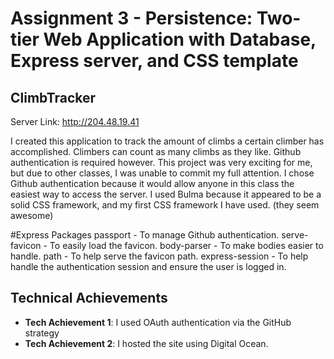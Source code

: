 Assignment 3 - Persistence: Two-tier Web Application with Database, Express server, and CSS template
===

## ClimbTracker

Server Link: http://204.48.19.41

I created this application to track the amount of climbs a certain climber has accomplished. Climbers can count as many
climbs as they like. Github authentication is required however. This project was very exciting for me,
but due to other classes, I was unable to commit my full attention. I chose Github authentication because it would allow
anyone in this class the easiest way to access the server. I used Bulma because it appeared to be a solid CSS framework,
and my first CSS framework I have used. (they seem awesome)

#Express Packages
passport - To manage Github authentication.
serve-favicon - To easily load the favicon.
body-parser - To make bodies easier to handle.
path - To help serve the favicon path.
express-session - To help handle the authentication session and ensure the user is logged in.


## Technical Achievements
- **Tech Achievement 1**: I used OAuth authentication via the GitHub strategy
- **Tech Achievement 2**: I hosted the site using Digital Ocean.